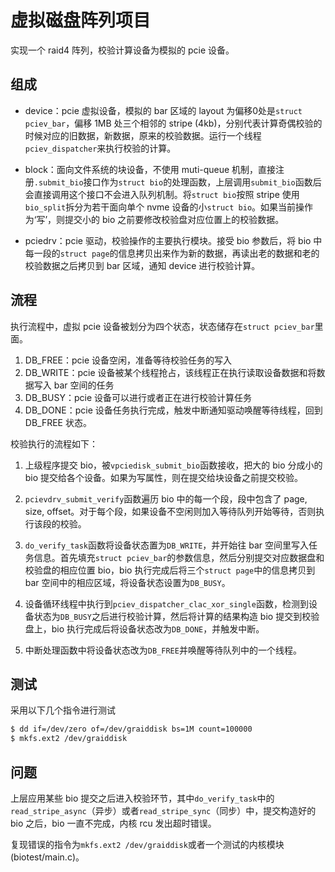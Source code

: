 # 虚拟磁盘阵列项目

实现一个 raid4 阵列，校验计算设备为模拟的 pcie 设备。

## 组成

* device：pcie 虚拟设备，模拟的 bar 区域的 layout 为偏移0处是`struct pciev_bar`，偏移 1MB 处三个相邻的 stripe (4kb)，分别代表计算奇偶校验的时候对应的旧数据，新数据，原来的校验数据。运行一个线程`pciev_dispatcher`来执行校验的计算。

* block：面向文件系统的块设备，不使用 muti-queue 机制，直接注册`.submit_bio`接口作为`struct bio`的处理函数，上层调用`submit_bio`函数后会直接调用这个接口不会进入队列机制。将`struct bio`按照 stripe 使用`bio_split`拆分为若干面向单个 nvme 设备的小`struct bio`。如果当前操作为‘写’，则提交小的 bio 之前要修改校验盘对应位置上的校验数据。

* pciedrv：pcie 驱动，校验操作的主要执行模块。接受 bio 参数后，将 bio 中每一段的`struct page`的信息拷贝出来作为新的数据，再读出老的数据和老的校验数据之后拷贝到 bar 区域，通知 device 进行校验计算。

## 流程

执行流程中，虚拟 pcie 设备被划分为四个状态，状态储存在`struct pciev_bar`里面。

1. DB_FREE：pcie 设备空闲，准备等待校验任务的写入
2. DB_WRITE：pcie 设备被某个线程抢占，该线程正在执行读取设备数据和将数据写入 bar 空间的任务
3. DB_BUSY：pcie 设备可以进行或者正在进行校验计算任务
4. DB_DONE：pcie 设备任务执行完成，触发中断通知驱动唤醒等待线程，回到 DB_FREE 状态。

校验执行的流程如下：

1. 上级程序提交 bio，被`vpciedisk_submit_bio`函数接收，把大的 bio 分成小的 bio 提交给各个设备。如果为写属性，则在提交给块设备之前提交校验。

2. `pcievdrv_submit_verify`函数遍历 bio 中的每一个段，段中包含了 page, size, offset。对于每个段，如果设备不空闲则加入等待队列开始等待，否则执行该段的校验。

3. `do_verify_task`函数将设备状态置为`DB_WRITE`，并开始往 bar 空间里写入任务信息。首先填充`struct pciev_bar`的参数信息，然后分别提交对应数据盘和校验盘的相应位置 bio，bio 执行完成后将三个`struct page`中的信息拷贝到 bar 空间中的相应区域，将设备状态设置为`DB_BUSY`。

4. 设备循环线程中执行到`pciev_dispatcher_clac_xor_single`函数，检测到设备状态为`DB_BUSY`之后进行校验计算，然后将计算的结果构造 bio 提交到校验盘上，bio 执行完成后将设备状态改为`DB_DONE`，并触发中断。

5. 中断处理函数中将设备状态改为`DB_FREE`并唤醒等待队列中的一个线程。

## 测试

采用以下几个指令进行测试

```bash
$ dd if=/dev/zero of=/dev/graiddisk bs=1M count=100000
$ mkfs.ext2 /dev/graiddisk
```

## 问题

上层应用某些 bio 提交之后进入校验环节，其中`do_verify_task`中的`read_stripe_async`（异步）或者`read_stripe_sync`（同步）中，提交构造好的 bio 之后，bio 一直不完成，内核 rcu 发出超时错误。

复现错误的指令为`mkfs.ext2 /dev/graiddisk`或者一个测试的内核模块(biotest/main.c)。